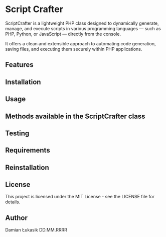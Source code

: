 # Script Crafter
ScriptCrafter is a lightweight PHP class designed to dynamically generate, manage, and execute scripts in various programming languages — such as PHP, Python, or JavaScript — directly from the console.

It offers a clean and extensible approach to automating code generation, saving files, and executing them securely within PHP applications.

## Features

## Installation

## Usage

## Methods available in the ScriptCrafter class

## Testing

## Requirements

## Reinstallation

## License
This project is licensed under the MIT License - see the LICENSE file for details.

## Author
Damian Łukasik DD.MM.RRRR